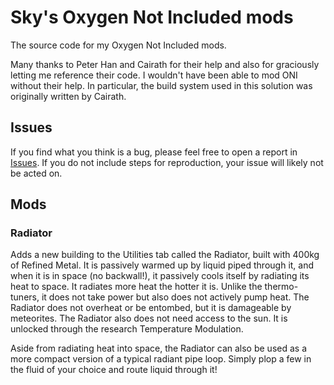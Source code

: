 # Sky's Oxygen Not Included mods

The source code for my Oxygen Not Included mods.

Many thanks to Peter Han and Cairath for their help and also for graciously letting me reference their code. I wouldn't have been able to mod ONI without their help. In particular, the build system used in this solution was originally written by Cairath.

## Issues

If you find what you think is a bug, please feel free to open a report in [Issues](https://github.com/skairunner/sky-oni-mods/issues). If you do not include steps for reproduction, your issue will likely not be acted on.

## Mods

### Radiator

Adds a new building to the Utilities tab called the Radiator, built with 400kg of Refined Metal. It is passively warmed up by liquid piped through it, and when it is in space (no backwall!), it passively cools itself by radiating its heat to space. It radiates more heat the hotter it is. Unlike the thermo-tuners, it does not take power but also does not actively pump heat. The Radiator does not overheat or be entombed, but it is damageable by meteorites. The Radiator also does not need access to the sun. It is unlocked through the research Temperature Modulation.

Aside from radiating heat into space, the Radiator can also be used as a more compact version of a typical radiant pipe loop. Simply plop a few in the fluid of your choice and route liquid through it!